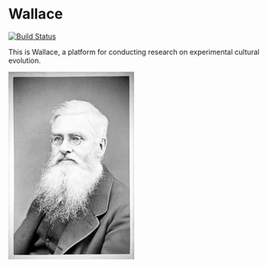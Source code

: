 Wallace
=======
[![Build Status](https://magnum.travis-ci.com/suchow/Wallace.svg?token=ygVLzsadbn3UbxEk8GzT)](https://magnum.travis-ci.com/suchow/Wallace)

This is Wallace, a platform for conducting research on experimental cultural evolution.

![Portrait of Alfred Russel Wallace](portrait.jpg?raw=true "Alfred Russel Wallace")
